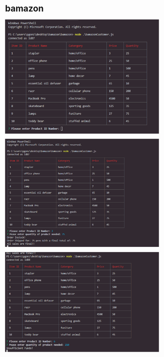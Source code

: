 # bamazon

![alt text](bamazonPics/pic1.png "Initial")

![alt text](bamazonPics/pic2.png "Order Processed")

![alt text](bamazonPics/pic3.png "Prder Failed")


